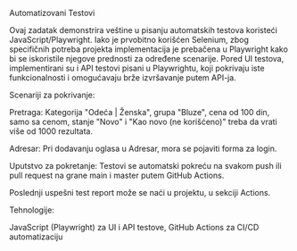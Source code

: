 Automatizovani Testovi

Ovaj zadatak demonstrira veštine u pisanju automatskih testova koristeći JavaScript/Playwright. Iako je prvobitno korišćen Selenium, zbog specifičnih potreba projekta implementacija je prebačena u Playwright kako bi se iskoristile njegove prednosti za određene scenarije. Pored UI testova, implementirani su i API testovi pisani u Playwrightu, koji pokrivaju iste funkcionalnosti i omogućavaju brže izvršavanje putem API-ja.

Scenariji za pokrivanje:

Pretraga: 
Kategorija "Odeća | Ženska", grupa "Bluze", cena od 100 din, samo sa cenom, stanje "Novo" i "Kao novo (ne korišćeno)" treba da vrati više od 1000 rezultata.

Adresar: 
Pri dodavanju oglasa u Adresar, mora se pojaviti forma za login.

Uputstvo za pokretanje:
Testovi se automatski pokreću na svakom push ili pull request na grane main i master putem GitHub Actions.

Poslednji uspešni test report može se naći u projektu, u sekciji Actions.

Tehnologije:

JavaScript (Playwright) za UI i API testove,
GitHub Actions za CI/CD automatizaciju
